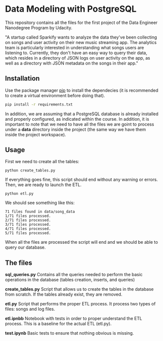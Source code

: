 # Data Modeling with PostgreSQL

This repository contains all the files for the first project of the Data Engineer Nanodegree Program by Udacity.

"A startup called Sparkify wants to analyze the data they've been collecting on songs and user activity on their new music streaming app. The analytics team is particularly interested in understanding what songs users are listening to. Currently, they don't have an easy way to query their data, which resides in a directory of JSON logs on user activity on the app, as well as a directory with JSON metadata on the songs in their app."

## Installation
Use the package manager [pip](https://pip.pypa.io/en/stable/) to install the dependecies (it is recommended to create a virtual environment before doing that).

```bash
pip install -r requirements.txt
```

In addition, we are assuming that a PostgreSQL database is already installed and properly configured, as indicated within the course. In addition, it is important to note that we need to have all the files we are goint to process under a **data** directory inside the project (the same way we have them inside the project workspace). 

## Usage

First we need to create all the tables:
```
python create_tables.py
```

If everything goes fine, this script should end without any warning or errors. Then, we are ready to launch the ETL.
```
python etl.py
```

We should see something like this:

```
71 files found in data/song_data
1/71 files processed.
2/71 files processed.
3/71 files processed.
4/71 files processed.
5/71 files processed.
```

When all the files are processed the script will end and we should be able to query our database.

## The files
**sql_queries.py**
Contains all the queries needed to perform the basic operations in the database (tables creation, inserts, and queries)

**create_tables.py**
Script that allows us to create the tables in the database from scratch. If the tables already exist, they are removed.

**etl.py**
Script that performs the proper ETL process. It process two types of files: songs and log files.

**etl.ipnbb**
Notebook with tests in order to proper understand the ETL process. This is a baseline for the actual ETL (etl.py).

**test.ipynb**
Basic tests to ensure that nothing obvious is missing.



